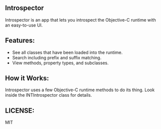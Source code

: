 Introspector
---

Introspector is an app that lets you introspect the Objective-C runtime with an easy-to-use UI.

Features:
---
- See all classes that have been loaded into the runtime.
- Search including prefix and suffix matching. 
- View methods, property types, and subclasses.

How it Works:
---

Introspector uses a few Objective-C runtime methods to do its thing. Look inside the INTIntrospector class for details.

LICENSE: 
---
MIT